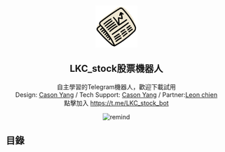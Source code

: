 <p align="center">
  <a href=#>
    <img src="/resources/stock-icon.png" alt="LKC_stock Bot" height="96">
  </a>
  <h2 align="center">LKC_stock股票機器人</h2>
    <div align="center">
     自主學習的Telegram機器人，歡迎下載試用
  </div>
  <div align="center">
     Design: <a href="https://yang-lin94.github.io/">Cason Yang</a> / Tech Support: <a href="https://yang-lin94.github.io/">Cason Yang</a> / Partner:<a href="https://github.com/leon921120">Leon chien</a>
  </div>
   	<div align="center">
     點擊加入 <a href="https://t.me/LKC_stock_bot">https://t.me/LKC_stock_bot</a>
</div>
</p>

<p align="center">
    <img src="resources/main.png" alt="remind" width="400">
</p>

## 目錄